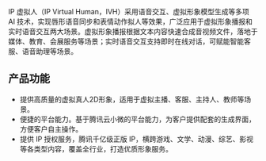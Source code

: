 IP 虚拟人（IP Virtual Human，IVH）采用语音交互、虚拟形象模型生成等多项 AI 技术，实现唇形语音同步和表情动作拟人等效果，广泛应用于虚拟形象播报和实时语音交互两大场景。虚拟形象播报根据文本内容快速合成音视频文件，落地于媒体、教育、会展服务等场景；实时语音交互支持即时在线对话，可赋能智能客服、语音助理等场景。

## 产品功能
- 提供高质量的虚拟真人2D形象，适用于虚拟主播、客服、主持人、教师等场景。
- 便捷的平台能力。基于腾讯云小微的平台能力，为客户提供配套的生成界面，方便客户自主操作。
- 提供 IP 授权服务，腾讯千亿级正版 IP，横跨游戏、文学、动漫、综艺、影视等各类型内容，覆盖全行业，打造优质形象服务。
